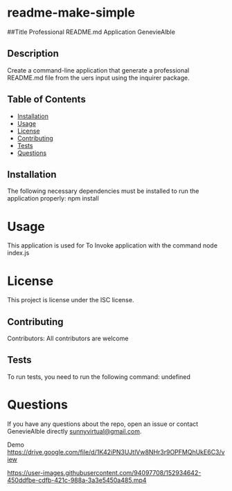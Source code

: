 # readme-make-simple
##Title
 Professional README.md Application 
GenevieAlble 
## Description
Create a command-line application that generate a professional README.md file from the uers input using the inquirer package. 
## Table of Contents 
* [Installation](#installation)
* [Usage](#usage)
* [License](#license)
* [Contributing](#contributing)
* [Tests](#tests)
* [Questions](#questions)
## Installation
The following necessary dependencies must be installed to run the application properly: npm install 
# Usage
​This application is used for To Invoke application with the command node index.js 
# License
This project is license under the ISC  license.
## Contributing
​Contributors: All contributors are welcome 
## Tests
To run tests, you need to run the following command: undefined
# Questions
If you have any questions about the repo, open an issue or contact GenevieAlble  directly sunnyvirtual@gmail.com.

Demo 
https://drive.google.com/file/d/1K42iPN3UJtlVw8NHr3r9OPFMQhUkE6C3/view

https://user-images.githubusercontent.com/94097708/152934642-450ddfbe-cdfb-421c-988a-3a3e5450a485.mp4
